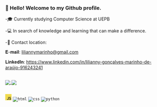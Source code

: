 ### 👋 Hello! Welcome to my Github profile.

-🎓 Currently studying Computer Science at UEPB

-💻 In search of knowledge and learning that can make a difference.

-📱 Contact location:

𝐄-𝐦𝐚𝐢𝐥: liliannymarinho@gmail.com

𝐋𝐢𝐧𝐤𝐞𝐝𝐈𝐧: https://www.linkedin.com/in/lilianny-gonçalves-marinho-de-araújo-916243241

##

<div>
  <a href="https://github.com/LiliannyMarinho">
  <img align="center" src="https://github-readme-stats.vercel.app/api?username=LiliannyMarinho&show_icons=true&include_all_commits=true&theme=dracula&hide_border=true"/>
  <a href="https://github.com/LiliannyMarinho/github-readme-stats">
  <img align="center" src="https://github-readme-stats.vercel.app/api/top-langs/?username=LiliannyMarinho&layout=compact&theme=dracula&hide_border=true" /></a>
</div>
    
##
<code><img height="20" alt="javascript" src="https://raw.githubusercontent.com/github/explore/80688e429a7d4ef2fca1e82350fe8e3517d3494d/topics/javascript/javascript.png"></code>
<code><img height="20" alt="html" src="https://cdn.jsdelivr.net/gh/devicons/devicon@latest/icons/html5/html5-original.svg"/></code>
<code><img height="20" alt="css" src="https://cdn.jsdelivr.net/gh/devicons/devicon@latest/icons/css3/css3-original.svg"/></code>
<code><img height="20" alt="python" src="https://cdn.jsdelivr.net/gh/devicons/devicon@latest/icons/python/python-original.svg"/></code>
